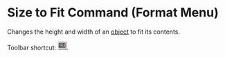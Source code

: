 
# Size to Fit Command (Format Menu)

Changes the height and width of an [object](b8bdf64f-5920-1ae9-16d0-b26d09524a30.md) to fit its contents.

Toolbar shortcut: 
![](images/tbr_sfit_ZA01201742.gif).
